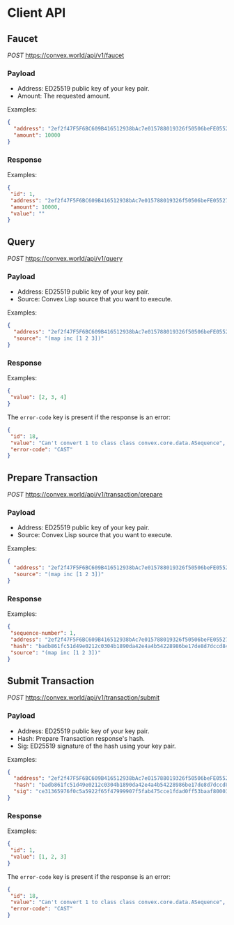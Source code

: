 # Client API

## Faucet

*POST* https://convex.world/api/v1/faucet

### Payload
- Address: ED25519 public key of your key pair.
- Amount: The requested amount.

Examples:
```json
{
  "address": "2ef2f47F5F6BC609B416512938bAc7e015788019326f50506beFE05527da2d71",
  "amount": 10000
}
```

### Response

Examples:
 ```json
{
  "id": 1,
  "address": "2ef2f47F5F6BC609B416512938bAc7e015788019326f50506beFE05527da2d71",
  "amount": 10000,
  "value": ""
}
```

## Query 

*POST* https://convex.world/api/v1/query

### Payload
- Address: ED25519 public key of your key pair.
- Source: Convex Lisp source that you want to execute.

Examples:
```json
{
  "address": "2ef2f47F5F6BC609B416512938bAc7e015788019326f50506beFE05527da2d71",
  "source": "(map inc [1 2 3])"
}
```

### Response

Examples:
 ```json
{
  "value": [2, 3, 4]
}
```

The `error-code` key is present if the response is an error:

 ```json
{
  "id": 18,
  "value": "Can't convert 1 to class class convex.core.data.ASequence",
  "error-code": "CAST"
}
```

## Prepare Transaction 

*POST* https://convex.world/api/v1/transaction/prepare

### Payload
- Address: ED25519 public key of your key pair.
- Source: Convex Lisp source that you want to execute.

Examples:
```json
{
  "address": "2ef2f47F5F6BC609B416512938bAc7e015788019326f50506beFE05527da2d71",
  "source": "(map inc [1 2 3])"
}
```

### Response

Examples:
 ```json
{
  "sequence-number": 1,
  "address": "2ef2f47F5F6BC609B416512938bAc7e015788019326f50506beFE05527da2d71",
  "hash": "badb861fc51d49e0212c0304b1890da42e4a4b54228986be17de8d7dccd845e2",
  "source": "(map inc [1 2 3])"
}
```

## Submit Transaction

*POST* https://convex.world/api/v1/transaction/submit

### Payload
- Address: ED25519 public key of your key pair.
- Hash: Prepare Transaction response's hash.
- Sig: ED25519 signature of the hash using your key pair.

Examples:
```json
{
  "address": "2ef2f47F5F6BC609B416512938bAc7e015788019326f50506beFE05527da2d71",
  "hash": "badb861fc51d49e0212c0304b1890da42e4a4b54228986be17de8d7dccd845e2",
  "sig": "ce31365976f0c5a5922f65f47999907f5fab475cce1fdad0ff53baaf800036a4ed1783b6dbb98b14a25e1bfffd140749223f6914b86533e6fa9811de0733cc0b"
}
```

### Response

Examples:

 ```json
{
  "id": 1,
  "value": [1, 2, 3]
}
```

The `error-code` key is present if the response is an error:

 ```json
{
  "id": 18,
  "value": "Can't convert 1 to class class convex.core.data.ASequence",
  "error-code": "CAST"
}
```